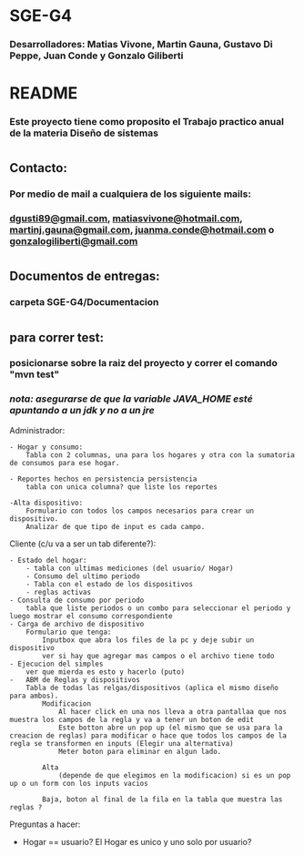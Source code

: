 # SGE-G4
### Desarrolladores: Matias Vivone, Martin Gauna, Gustavo Di Peppe, Juan Conde y Gonzalo Giliberti
# README
### Este proyecto tiene como proposito el Trabajo practico anual de la materia Diseño de sistemas
# 
## Contacto:
### Por medio de mail a cualquiera de los siguiente mails:
### dgusti89@gmail.com, matiasvivone@hotmail.com, martinj.gauna@gmail.com, juanma.conde@hotmail.com o gonzalogiliberti@gmail.com
# 
## Documentos de entregas:
### carpeta SGE-G4/Documentacion
#
## para correr test:
### posicionarse sobre la raiz del proyecto y correr el comando "mvn test"
### _nota: asegurarse de que la variable JAVA_HOME esté apuntando a un jdk y no a un jre_ 


Administrador:

	- Hogar y consumo:
		Tabla con 2 columnas, una para los hogares y otra con la sumatoria de consumos para ese hogar.

	- Reportes hechos en persistencia persistencia
		tabla con unica columna? que liste los reportes

	-Alta dispositivo:
		Formulario con todos los campos necesarios para crear un dispositivo.
		Analizar de que tipo de input es cada campo.

Cliente (c/u va a ser un tab diferente?): 
    
	- Estado del hogar:
		- tabla con ultimas mediciones (del usuario/ Hogar)
		- Consumo del ultimo periodo
		- Tabla con el estado de los dispositivos
		- reglas activas
	- Consulta de consumo por periodo
		tabla que liste periodos o un combo para seleccionar el periodo y luego mostrar el consumo correspondiente
	- Carga de archivo de dispositivo
		Formulario que tenga:
			Inputbox que abra los files de la pc y deje subir un dispositivo
			ver si hay que agregar mas campos o el archivo tiene todo
	- Ejecucion del simples
		ver que mierda es esto y hacerlo (puto)
	-	ABM de Reglas y dispositivos
		Tabla de todas las relgas/dispositivos (aplica el mismo diseño para ambos). 
			Modificacion
				Al hacer click en una nos lleva a otra pantallaa que nos muestra los campos de la regla y va a tener un boton de edit
				Este botton abre un pop up (el mismo que se usa para la creacion de reglas) para modificar o hace que todos los campos de la regla se transformen en inputs (Elegir una alternativa)
				Meter boton para eliminar en algun lado.

			Alta
				(depende de que elegimos en la modificacion) si es un pop up o un form con los inputs vacios

			Baja, boton al final de la fila en la tabla que muestra las reglas ?



Preguntas a hacer:
- Hogar == usuario? 
	El Hogar es unico y uno solo por usuario?
